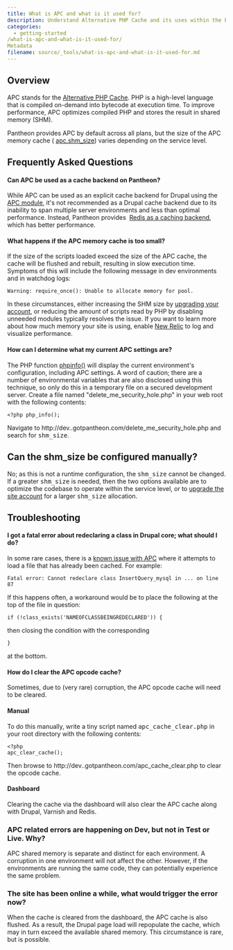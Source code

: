 ```yaml
---
title: What is APC and what is it used for?
description: Understand Alternative PHP Cache and its uses within the Pantheon workflow.
categories:
  - getting-started
/what-is-apc-and-what-is-it-used-for/
Metadata
filename: source/_tools/what-is-apc-and-what-is-it-used-for.md
---
```


## Overview
APC stands for the [Alternative PHP Cache](http://php.net/manual/en/book.apc.php "Alternative PHP Cache manual on php.net"). PHP is a high-level language that is compiled on-demand into bytecode at execution time. To improve performance, APC optimizes compiled PHP and stores the result in shared memory (SHM).

Pantheon provides APC by default across all plans, but the size of the APC memory cache ( [apc.shm\_size](http://www.php.net/manual/en/apc.configuration.php#ini.apc.shm-size "apc.shm\_size reference")) varies depending on the service level.

## Frequently Asked Questions

#### Can APC be used as a cache backend on Pantheon?

While APC can be used as an explicit cache backend for Drupal using the [APC module](http://drupal.org/project/apc "APC project page on drupal.org"), it's not recommended as a Drupal cache backend due to its inability to span multiple server environments and less than optimal performance. Instead, Pantheon provides  [Redis as a caching backend](/documentation/howto/redis-as-a-caching-backend/ "Redis as a caching backend
"), which has better performance.

#### What happens if the APC memory cache is too small?

If the size of the scripts loaded exceed the size of the APC cache, the cache will be flushed and rebuilt, resulting in slow execution time. Symptoms of this will include the following message in dev environments and in watchdog logs:

    Warning: require_once(): Unable to allocate memory for pool.

In these circumstances, either increasing the SHM size by [upgrading your account](https://www.getpantheon.com/pricing "Pantheon Pricing"), or reducing the amount of scripts read by PHP by disabling unneeded modules typically resolves the issue. If you want to learn more about how much memory your site is using, enable [New Relic](/documentation/howto/new-relic-performance-analysis-on-pantheon/-enabling-new-relic "Enabling New Relic") to log and visualize performance.

#### How can I determine what my current APC settings are?

The PHP function [phpinfo()](http://php.net/manual/en/function.phpinfo.php "phpinfo() manual on php.net") will display the current environment's configuration, including APC settings. A word of caution; there are a number of environmental variables that are also disclosed using this technique, so only do this in a temporary file on a secured development server. Create a file named "delete\_me\_security\_hole.php" in your web root with the following contents:

    <?php php_info();

Navigate to http://dev.<yoursite>.gotpantheon.com/delete_me_security_hole.php and search for <tt>shm_size</tt>.</yoursite>

## Can the shm\_size be configured manually?

No; as this is not a runtime configuration, the <tt>shm_size</tt> cannot be changed. If a greater <tt>shm_size</tt> is needed, then the two options available are to optimize the codebase to operate within the service level, or to [upgrade the site account](https://www.getpantheon.com/pricing "Pantheon Pricing") for a larger <tt>shm_size</tt> allocation.

## Troubleshooting

#### I got a fatal error about redeclaring a class in Drupal core; what should I do?

In some rare cases, there is a [known issue with APC](http://drupal.org/node/838744 "Opcode (APC) and drupal autoloader") where it attempts to load a file that has already been cached. For example:

    Fatal error: Cannot redeclare class InsertQuery_mysql in ... on line 87

If this happens often, a workaround would be to place the following at the top of the file in question:

    if (!class_exists('NAMEOFCLASSBEINGREDECLARED')) {

then closing the condition with the corresponding

    }

at the bottom.

#### How do I clear the APC opcode cache?

Sometimes, due to (very rare) corruption, the APC opcode cache will need to be cleared.

#### Manual

To do this manually, write a tiny script named <tt>apc_cache_clear.php</tt> in your root directory with the following contents:

    <?php
    apc_clear_cache();

Then browse to http://dev.<NAMEOFSITE><yoursite>.gotpantheon.com/apc_cache_clear.php to clear the opcode cache.</yoursite>

#### Dashboard

Clearing the cache via the dashboard will also clear the APC cache along with Drupal, Varnish and Redis.

### APC related errors are happening on Dev, but not in Test or Live. Why?

APC shared memory is separate and distinct for each environment. A corruption in one environment will not affect the other. However, if the environments are running the same code, they can potentially experience the same problem.

### The site has been online a while, what would trigger the error now?

When the cache is cleared from the dashboard, the APC cache is also flushed. As a result, the Drupal page load will repopulate the cache, which may in turn exceed the available shared memory. This circumstance is rare, but is possible.
